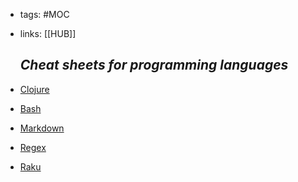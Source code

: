 - tags: #MOC
- links: [[HUB]] 
  
  *Cheat sheets for programming languages*
  ---
- [Clojure](https://cljs.info/cheatsheet/)
- [Bash](https://devhints.io/bash)
- [Markdown](https://cheatography.com/davechild/cheat-sheets/regular-expressions/)
- [Regex](https://medium.com/factory-mind/regex-tutorial-a-simple-cheatsheet-by-examples-649dc1c3f285)
- [Raku](https://raw.githubusercontent.com/Raku/mu/master/docs/Perl6/Cheatsheet/cheatsheet.txt)